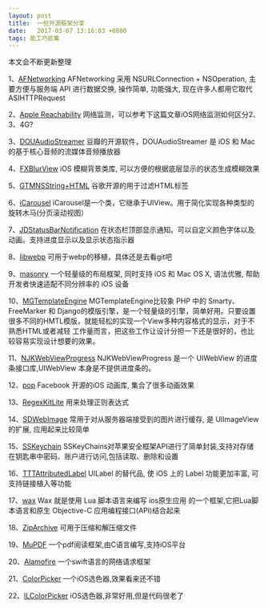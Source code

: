 ```yaml
---
layout: post
title:  一些开源框架分享
date:   2017-03-07 13:16:03 +0800
tags: 能工巧匠集
---
```


本文会不断更新整理

1、[AFNetworking](https://github.com/AFNetworking/AFNetworking)
AFNetworking 采用 NSURLConnection + NSOperation, 主要方便与服务端 API 进行数据交换, 操作简单, 功能强大, 现在许多人都用它取代 ASIHTTPRequest

2、[Apple Reachability](https://github.com/tonymillion/Reachability)
网络监测，可以参考下这篇文章iOS网络监测如何区分2、3、4G?

3、[DOUAudioStreamer](https://github.com/douban/DOUAudioStreamer)
豆瓣的开源软件，DOUAudioStreamer 是 iOS 和 Mac 的基于核心音频的流媒体音频播放器

4、[FXBlurView](https://github.com/nicklockwood/FXBlurView)
iOS 模糊背景类库, 可以方便的根据底层显示的状态生成模糊效果

5、[GTMNSString+HTML](https://github.com/siriusdely/GTMNSString-HTML)
谷歌开源的用于过滤HTML标签

6、[iCarousel](https://github.com/nicklockwood/iCarousel)
iCarousel是一个类，它继承于UIView。用于简化实现各种类型的旋转木马(分页滚动视图）

7、[JDStatusBarNotification](https://github.com/calimarkus/JDStatusBarNotification)
在状态栏顶部显示通知。可以自定义颜色字体以及动画。支持进度显示以及显示状态指示器

8、[libwebp](https://github.com/webmproject/libwebp)
可用于webp的移植，具体还是去看git吧

9、[masonry](https://github.com/SnapKit/Masonry)
一个轻量级的布局框架, 同时支持 iOS 和 Mac OS X, 语法优雅, 帮助开发者快速适配不同分辨率的 iOS 设备

10、[MGTemplateEngine](https://github.com/mattgemmell/MGTemplateEngine)
MGTemplateEngine比较象 PHP 中的 Smarty、FreeMarker 和 Django的模版引擎，是一个轻量级的引擎，简单好用。只要设置很多不同的HMTL模版，就能轻松的实现一个View多种内容格式的显示，对于不熟悉HTML或者减轻 工作量而言，把这些工作让设计分担一下还是很好的，也比较容易实现设计想要的效果。

11、[NJKWebViewProgress](https://github.com/ninjinkun/NJKWebViewProgress)
NJKWebViewProgress 是一个 UIWebView 的进度条接口库,UIWebView 本身是不提供进度条的。

12、[pop](https://github.com/facebook/pop)
Facebook 开源的iOS 动画库, 集合了很多动画效果

13、[RegexKitLite](https://github.com/wezm/RegexKitLite)
用来处理正则表达式

14、[SDWebImage](https://github.com/rs/SDWebImage)
常用于对从服务器端接受到的图片进行缓存, 是 UIImageView 的扩展, 应用起来比较简单

15、[SSKeychain](https://github.com/soffes/sskeychain)
SSKeyChains对苹果安全框架API进行了简单封装,支持对存储在钥匙串中密码、账户进行访问,包括读取、删除和设置

16、[TTTAttributedLabel](https://github.com/TTTAttributedLabel/TTTAttributedLabel)
UILabel 的替代品, 使 iOS 上的 Label 功能更加丰富, 可支持链接植入等功能

17、[wax](https://github.com/probablycorey/wax)
Wax 就是使用 Lua 脚本语言来编写 ios原生应用 的一个框架,它把Lua脚本语言和原生 Objective-C 应用编程接口(API)结合起来

18、[ZipArchive](https://github.com/mattconnolly/ZipArchive)
可用于压缩和解压缩文件

19、[MuPDF](https://github.com/muennich/mupdf)
一个pdf阅读框架,由C语言编写,支持iOS平台

20、[Alamofire](https://github.com/Alamofire/Alamofire)
一个swift语言的网络请求框架

21、[ColorPicker](https://github.com/hayashi311/Color-Picker-for-iOS)
一个iOS选色器,效果看来还不错

22、[ILColorPicker](https://github.com/jawngee/ILColorPicker)
iOS选色器,非常好用,但是代码很老了